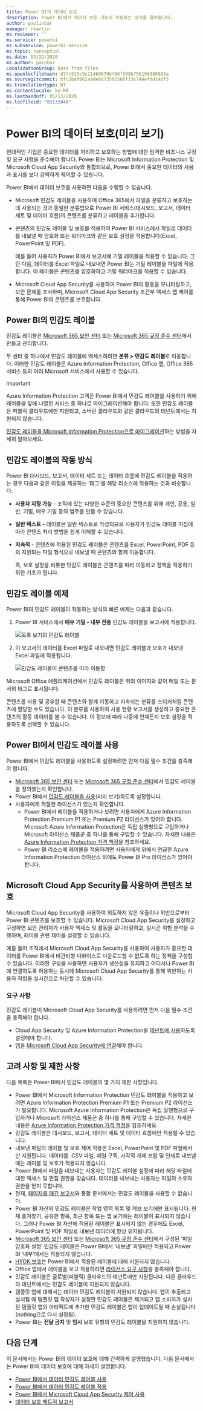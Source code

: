 ```yaml
---
title: Power BI의 데이터 보호
description: Power BI에서 데이터 보호 기능이 작동하는 방식을 알아봅니다.
author: paulinbar
manager: rkarlin
ms.reviewer: ''
ms.service: powerbi
ms.subservice: powerbi-service
ms.topic: conceptual
ms.date: 03/22/2020
ms.author: painbar
LocalizationGroup: Data from files
ms.openlocfilehash: d7fc915c9c21460670bf86f308b756196886983a
ms.sourcegitcommit: bfc2baf862aade6873501566f13c744efdd146f3
ms.translationtype: HT
ms.contentlocale: ko-KR
ms.lasthandoff: 05/13/2020
ms.locfileid: "83132048"
---
```

# <a name="data-protection-in-power-bi-preview"></a>Power BI의 데이터 보호(미리 보기)

현대적인 기업은 중요한 데이터를 처리하고 보호하는 방법에 대한 엄격한 비즈니스 규정 및 요구 사항을 준수해야 합니다. Power BI는 Microsoft Information Protection 및 Microsoft Cloud App Security와 통합되므로, Power BI에서 중요한 데이터의 사용과 표시를 보다 강력하게 제어할 수 있습니다. 

Power BI에서 데이터 보호를 사용하면 다음을 수행할 수 있습니다.

* Microsoft 민감도 레이블을 사용하여 Office 365에서 파일을 분류하고 보호하는 데 사용되는 것과 동일한 분류법으로 Power BI 서비스(대시보드, 보고서, 데이터 세트 및 데이터 흐름)의 콘텐츠를 분류하고 레이블을 추가합니다. 

* 콘텐츠의 민감도 레이블 및 보호를 적용하여 Power BI 서비스에서 파일로 데이터를 내보낼 때 암호화 또는 워터마크와 같은 보호 설정을 적용합니다(Excel, PowerPoint 및 PDF). 

  예를 들어 사용자가 Power BI에서 보고서에 기밀 레이블을 적용할 수 있습니다. 그런 다음, 데이터를 Excel 파일로 내보내면 Power BI는 기밀 레이블을 파일에 적용합니다. 이 레이블은 콘텐츠를 암호화하고 기밀 워터마크를 적용할 수 있습니다.

* Microsoft Cloud App Security를 사용하여 Power BI의 활동을 모니터링하고, 보안 문제를 조사하며, Microsoft Cloud App Security 조건부 액세스 앱 제어를 통해 Power BI의 콘텐츠를 보호합니다. 

## <a name="sensitivity-labels-in-power-bi"></a>Power BI의 민감도 레이블

민감도 레이블은 [Microsoft 365 보안 센터](https://security.microsoft.com/) 또는 [Microsoft 365 규정 준수 센터](https://compliance.microsoft.com/)에서 만들고 관리합니다.

두 센터 중 하나에서 민감도 레이블에 액세스하려면 **분류 > 민감도 레이블**로 이동합니다. 이러한 민감도 레이블은 Azure Information Protection, Office 앱, Office 365 서비스 등의 여러 Microsoft 서비스에서 사용할 수 있습니다.

> [!IMPORTANT]
> Azure Information Protection 고객은 Power BI에서 민감도 레이블을 사용하기 위해 레이블을 앞에 나열된 서비스 중 하나로 마이그레이션해야 합니다. 또한 민감도 레이블은 퍼블릭 클라우드에만 지원되고, 소버린 클라우드와 같은 클라우드의 테넌트에서는 지원되지 않습니다.
>
> [민감도 레이블을 Microsoft Information Protection으로 마이그레이션](https://docs.microsoft.com/azure/information-protection/configure-policy-migrate-labels)하는 방법을 자세히 알아보세요.

## <a name="how-sensitivity-labels-work"></a>민감도 레이블의 작동 방식

Power BI 대시보드, 보고서, 데이터 세트 또는 데이터 흐름에 민감도 레이블을 적용하는 경우 다음과 같은 이점을 제공하는 ‘태그’를 해당 리소스에 적용하는 것과 비슷합니다. 
* **사용자 지정 가능** - 조직에 있는 다양한 수준의 중요한 콘텐츠를 위해 개인, 공용, 일반, 기밀, 매우 기밀 등의 범주를 만들 수 있습니다.
* **일반 텍스트** - 레이블은 일반 텍스트로 작성되므로 사용자가 민감도 레이블 지침에 따라 콘텐츠 처리 방법을 쉽게 이해할 수 있습니다.
* **지속적** - 콘텐츠에 적용된 민감도 레이블은 콘텐츠를 Excel, PowerPoint, PDF 등의 지원되는 파일 형식으로 내보낼 때 콘텐츠와 함께 이동합니다. 

  즉, 보호 설정을 비롯한 민감도 레이블은 콘텐츠를 따라 이동하고 정책을 적용하기 위한 기초가 됩니다. 

## <a name="sensitivity-label-example"></a>민감도 레이블 예제 

Power BI의 민감도 레이블이 작동하는 방식의 빠른 예제는 다음과 같습니다.

1. Power BI 서비스에서 **매우 기밀 - 내부 전용** 민감도 레이블을 보고서에 적용합니다.

   ![목록 보기의 민감도 레이블](media/service-security-data-protection-overview/sensitivity-labels-overview-01.png)

2. 이 보고서의 데이터를 Excel 파일로 내보내면 민감도 레이블과 보호가 내보낸 Excel 파일에 적용됩니다.

   ![민감도 레이블이 콘텐츠를 따라 이동함](media/service-security-data-protection-overview/sensitivity-labels-overview-02.png)

Microsoft Office 애플리케이션에서 민감도 레이블은 위의 이미지와 같이 메일 또는 문서의 태그로 표시됩니다.

콘텐츠를 사용 및 공유할 때 콘텐츠와 함께 이동하고 지속되는 분류를 스티커처럼 콘텐츠에 할당할 수도 있습니다. 이 분류를 사용하여 사용 현황 보고서를 생성하고 중요한 콘텐츠의 활동 데이터를 볼 수 있습니다. 이 정보에 따라 나중에 언제든지 보호 설정을 적용하도록 선택할 수 있습니다.


## <a name="using-sensitivity-labels-in-power-bi"></a>Power BI에서 민감도 레이블 사용

Power BI에서 민감도 레이블을 사용하도록 설정하려면 먼저 다음 필수 조건을 충족해야 합니다. 

* [Microsoft 365 보안 센터](https://security.microsoft.com/) 또는 [Microsoft 365 규정 준수 센터](https://compliance.microsoft.com/)에서 민감도 레이블을 정의했는지 확인합니다. 
* Power BI에서 [민감도 레이블을 사용](service-security-enable-data-sensitivity-labels.md)(미리 보기)하도록 설정합니다.
* 사용자에게 적절한 라이선스가 있는지 확인합니다.
  * Power BI에서 레이블을 적용하거나 보려면 사용자에게 Azure Information Protection Premium P1 또는 Premium P2 라이선스가 있어야 합니다. Microsoft Azure Information Protection은 독립 실행형으로 구입하거나 Microsoft 라이선스 제품군 중 하나를 통해 구입할 수 있습니다. 자세한 내용은 [Azure Information Protection 가격 책정](https://azure.microsoft.com/pricing/details/information-protection/)을 참조하세요.
  * Power BI 리소스에 레이블을 적용하려면 사용자에게 위에서 언급한 Azure Information Protection 라이선스 외에도 Power BI Pro 라이선스가 있어야 합니다. 

## <a name="protect-content-using-microsoft-cloud-app-security"></a>Microsoft Cloud App Security를 사용하여 콘텐츠 보호

Microsoft Cloud App Security를 사용하여 의도하지 않은 유출이나 위반으로부터 Power BI 콘텐츠를 보호할 수 있습니다. Microsoft Cloud App Security를 설정하고 구성하면 보안 관리자가 사용자 액세스 및 활동을 모니터링하고, 실시간 위험 분석을 수행하며, 레이블 관련 제어를 설정할 수 있습니다.

예를 들어 조직에서 Microsoft Cloud App Security를 사용하여 사용자가 중요한 데이터를 Power BI에서 비관리형 디바이스로 다운로드할 수 없도록 하는 정책을 구성할 수 있습니다. 이러한 구성을 사용하면 사용자가 생산성을 유지하고 어디서나 Power BI에 연결하도록 허용하는 동시에 Microsoft Cloud App Security를 통해 위반하는 사용자 작업을 실시간으로 차단할 수 있습니다. 

### <a name="requirements"></a>요구 사항

민감도 레이블이 Microsoft Cloud App Security를 사용하려면 먼저 다음 필수 조건을 충족해야 합니다. 

* Cloud App Security 및 Azure Information Protection을 [테넌트에 사용](https://docs.microsoft.com/cloud-app-security/azip-integration)하도록 설정해야 합니다.
* 앱을 [Microsoft Cloud App Security에 연결](https://docs.microsoft.com/cloud-app-security/enable-instant-visibility-protection-and-governance-actions-for-your-apps)해야 합니다.

## <a name="considerations-and-limitations"></a>고려 사항 및 제한 사항

다음 목록은 Power BI에서 민감도 레이블의 몇 가지 제한 사항입니다.

* Power BI에서 Microsoft Information Protection 민감도 레이블을 적용하고 보려면 Azure Information Protection Premium P1 또는 Premium P2 라이선스가 필요합니다. Microsoft Azure Information Protection은 독립 실행형으로 구입하거나 Microsoft 라이선스 제품군 중 하나를 통해 구입할 수 있습니다. 자세한 내용은 [Azure Information Protection 가격 책정](https://azure.microsoft.com/pricing/details/information-protection/)을 참조하세요.
* 민감도 레이블은 대시보드, 보고서, 데이터 세트 및 데이터 흐름에만 적용할 수 있습니다.
* 내보낸 파일의 레이블 및 보호 제어 적용은 Excel, PowerPoint 및 PDF 파일에서만 지원됩니다. 데이터를 .CSV 파일, 메일 구독, 시각적 개체 포함 및 인쇄로 내보낼 때는 레이블 및 보호가 적용되지 않습니다.
* Power BI에서 파일을 내보내는 사용자는 민감도 레이블 설정에 따라 해당 파일에 대한 액세스 및 편집 권한을 갖습니다. 데이터를 내보내는 사용자는 파일의 소유자 권한을 얻지 못합니다. 
* 현재, [페이지를 매긴 보고서]( https://docs.microsoft.com/power-bi/paginated-reports-report-builder-power-bi)와 통합 문서에서는 민감도 레이블을 사용할 수 없습니다.
* Power BI 자산의 민감도 레이블은 작업 영역 목록 및 계보 보기에만 표시됩니다. 현재 즐겨찾기, 공유한 항목, 최근 항목 또는 앱 보기에는 레이블이 표시되지 않습니다. 그러나 Power BI 자산에 적용된 레이블은 표시되지 않는 경우에도 Excel, PowerPoint 및 PDF 파일로 내보낸 데이터에 항상 유지됩니다.
* [Microsoft 365 보안 센터](https://security.microsoft.com/) 또는 [Microsoft 365 규정 준수 센터](https://compliance.microsoft.com/)에서 구성된 ‘파일 암호화 설정’ 민감도 레이블은 Power BI에서 ‘내보낸’ 파일에만 적용되고 Power BI ‘내부’에서는 적용되지 않습니다.   
* [HYOK 보호](https://docs.microsoft.com/azure/information-protection/configure-adrms-restrictions)는 Power BI에서 적용된 레이블에 대해 지원되지 않습니다.
* Office 앱에서 레이블을 보고 적용하려면 [라이선스 요구 사항](https://docs.microsoft.com/microsoft-365/compliance/get-started-with-sensitivity-labels#subscription-and-licensing-requirements-for-sensitivity-labels)을 충족해야 합니다.
* 민감도 레이블은 글로벌(퍼블릭) 클라우드의 테넌트에만 지원됩니다. 다른 클라우드의 테넌트에서는 민감도 레이블이 지원되지 않습니다.
* 템플릿 앱에 대해서는 데이터 민감도 레이블이 지원되지 않습니다. 앱이 추출되고 설치될 때 템플릿 앱 작성자가 설정한 민감도 레이블은 제거되고 앱 소비자가 설치된 템플릿 앱의 아티팩트에 추가한 민감도 레이블은 앱이 업데이트될 때 손실됩니다(nothing으로 다시 설정됨).
* Power BI는 **전달 금지** 및 **임시** 보호 유형의 민감도 레이블을 지원하지 않습니다.

## <a name="next-steps"></a>다음 단계

이 문서에서는 Power BI의 데이터 보호에 대해 간략하게 설명했습니다. 다음 문서에서는 Power BI의 데이터 보호에 대해 자세히 설명합니다. 

* [Power BI에서 데이터 민감도 레이블 사용](service-security-enable-data-sensitivity-labels.md)
* [Power BI에서 데이터 민감도 레이블 적용](../collaborate-share/service-security-apply-data-sensitivity-labels.md)
* [Power BI에서 Microsoft Cloud App Security 제어 사용](service-security-using-microsoft-cloud-app-security-controls.md)
* [데이터 보호 메트릭 보고서](service-security-data-protection-metrics-report.md)